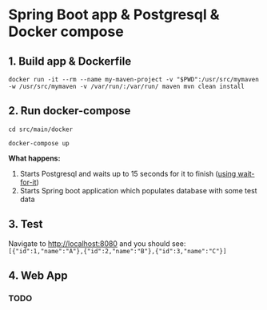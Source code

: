 # Spring Boot app & Postgresql & Docker compose

## 1. Build app & Dockerfile

`docker run -it --rm --name my-maven-project -v "$PWD":/usr/src/mymaven -w /usr/src/mymaven -v /var/run/:/var/run/ maven mvn clean install`

## 2. Run docker-compose

`cd src/main/docker`

`docker-compose up`

**What happens:**

1. Starts Postgresql and waits up to 15 seconds for it to finish ([using wait-for-it](https://github.com/vishnubob/wait-for-it))
2. Starts Spring boot application which populates database with some test data

## 3. Test

Navigate to <http://localhost:8080> and you should see: `[{"id":1,"name":"A"},{"id":2,"name":"B"},{"id":3,"name":"C"}]`

## 4. Web App
### TODO